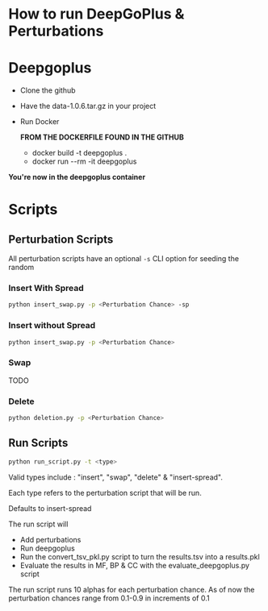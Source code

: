 # How to run DeepGoPlus & Perturbations 

# Deepgoplus
- Clone the github
- Have the data-1.0.6.tar.gz in your project
- Run Docker

  **FROM THE DOCKERFILE FOUND IN THE GITHUB**
  - docker build -t deepgoplus .
  - docker run --rm -it deepgoplus

**You're now in the deepgoplus container**

# Scripts

## Perturbation Scripts
All perturbation scripts have an optional ```-s``` CLI option for seeding the random
### Insert With Spread
```bash
python insert_swap.py -p <Perturbation Chance> -sp
```
### Insert without Spread
```bash
python insert_swap.py -p <Perturbation Chance>
```
### Swap
TODO
### Delete
```bash
python deletion.py -p <Perturbation Chance>
```

## Run Scripts

```bash
python run_script.py -t <type>
```
Valid types include : "insert", "swap", "delete" & "insert-spread".

Each type refers to the perturbation script that will be run.

Defaults to insert-spread

The run script will 
- Add perturbations
- Run deepgoplus
- Run the convert_tsv_pkl.py script to turn the results.tsv into a results.pkl
- Evaluate the results in MF, BP & CC with the evaluate_deepgoplus.py script

The run script runs 10 alphas for each perturbation chance.
As of now the perturbation chances range from 0.1-0.9 in increments of 0.1
